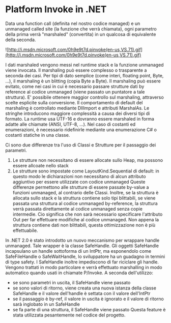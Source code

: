 # Platform Invoke in .NET

Data una function call (definita nel nostro codice managed) e un unmanaged called site (la funzione che verrà chiamata), ogni parametro della prima verrà "marshaled" (convertita) in un qualcosa di equivalente della seconda.

![http://i.msdn.microsoft.com/0h9e9t7d.pinvoke(en-us,VS.71).gif](http://i.msdn.microsoft.com/0h9e9t7d.pinvoke(en-us,VS.71).gif)

I dati marshaled vengono messi nel runtime stack e la funzione unmanaged viene invocata.
Il marshaling può essere complesso o trasparente a seconda dei casi.
Per tipi di dato semplice (come interi, floating point, Byte, ...), il marshaling è un blitting (copia Byte a Byte).
Il marshaling può essere evitato, come nei casi in cui è necessario passare strutture dati by reference al codice unmanaged (viene passato un puntatore a tale struttura). E' possibile ottenere maggior controllo sul marshaling, attraverso scelte esplicite sulla conversione.
Il comportamento di default del marshaling è controllato mediante DllImport e attributi MarshalAs.
Le stringhe introducono maggiore complessità a causa dei diversi tipi di formato. La runtime usa UTF-16 e dovranno essere marshaled in forma adatte alle chiamate (ANSI, UTF-8, ...).
Nel caso di costanti ed enumerazioni, è necessario ridefinirle mediante una enumerazione C# o costanti statiche in una classe.

Ci sono due differenze tra l'uso di Classi e Strutture per il passaggio dei parametri.
  1. Le strutture non necessitano di essere allocate sullo Heap, ma possono essere allcoate nello stack
  1. Le strutture sono impostate come LayoutKind.Sequential di default: in questo modo le dichiarazioni non necessitano di alcun attributo aggiuntivo per essere utilizzate con codice unmanaged
Queste differenze permettono alle strutture di essere passate by-value a funzioni unmanaged, al contrario delle Classi.
Inoltre, se la struttura è allocata sullo stack e la struttura contiene solo tipi blittabili, se viene passata una struttura al codice unmanaged by-reference, la struttura verrà passata direttamente al codice unmanaged senza copie intermedie. Cio significa che non sarà necessario specificare l'attributo Out per far effettuare modifiche al codice unmanaged.
Non appena la struttura contiene dati non blittabili, questa ottimizzazione non è più effettuabile.

In .NET 2.0 è stato introdotto un nuovo meccanismo per wrappare handle unmanaged.
Tale wrapper è la classe SafeHandle. Gli oggetti SafeHandle incapsulano un handle sottoforma di un IntPtr, ma esponendolo come SafeFileHandle o SafeWaitHandle, lo sviluppatore ha un guadagno in termini di type safety.
I SafeHandle inoltre impediscono di far riciclare gli handle.
Vengono trattati in modo particolare e verrà effettuato marshalling in modo automatico quando usati in chiamate P/Invoke. A seconda dell'utilizzo:
  * se sono parametri in uscita, il SafeHandle viene passato
  * se sono valori di ritorno, viene creata una nuova istanza della classe SafeHandle e il valore dell'handle è settata con il valore dell'IntPtr
  * se il passaggio è by-ref, il valore in uscita è ignorato e il valore di ritorno sarà inglobato in un SafeHandle
  * se fa parte di una struttura, il SafeHandle viene passato
Questa feature è stata utilizzata pesantemente nel codice del progetto.
